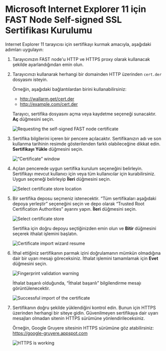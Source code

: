 [img-cert-request]:         ../../../images/fast/ssl/common/browsers-ssl/ie11-ssl/i-certificate-request.png
[img-cert-window]:          ../../../images/fast/ssl/common/browsers-ssl/ie11-ssl/i-certificate-window.png
[img-store-location]:       ../../../images/fast/ssl/common/browsers-ssl/ie11-ssl/i-store-location.png
[img-store]:                ../../../images/fast/ssl/common/browsers-ssl/ie11-ssl/i-store-selection.png
[img-wizard-resume]:        ../../../images/fast/ssl/common/browsers-ssl/ie11-ssl/i-wizard-resume.png
[img-fingerprint-warning]:  ../../../images/fast/ssl/common/browsers-ssl/ie11-ssl/i-fingerprint-warning.png
[img-import-ok]:            ../../../images/fast/ssl/common/browsers-ssl/ie11-ssl/i-import-success.png
[img-https-ok]:             ../../../images/fast/ssl/common/browsers-ssl/ie11-ssl/i-https-ok.png
        
    
# Microsoft Internet Explorer 11 için FAST Node Self-signed SSL Sertifikası Kurulumu

Internet Explorer 11 tarayıcısı için sertifikayı kurmak amacıyla, aşağıdaki adımları uygulayın:

1.  Tarayıcınızın FAST node'u HTTP ve HTTPS proxy olarak kullanacak şekilde ayarlandığından emin olun.

2.  Tarayıcınızı kullanarak herhangi bir domainden HTTP üzerinden `cert.der` dosyasını isteyin.
    
    Örneğin, aşağıdaki bağlantılardan birini kullanabilirsiniz:
    
    * <http://wallarm.get/cert.der>
    * <http://example.com/cert.der>

    Tarayıcı, sertifika dosyasını açma veya kaydetme seçeneği sunacaktır. **Aç** düğmesini seçin.

    ![Requesting the self-signed FAST node certificate][img-cert-request]

3.  Sertifika bilgilerini içeren bir pencere açılacaktır. Sertifikanızın adı ve son kullanma tarihinin resimde gösterilenden farklı olabileceğine dikkat edin. **Sertifikayı Yükle** düğmesini seçin.

    ![“Certificate” window][img-cert-window]

4.  Açılan pencerede uygun sertifika kurulum seçeneğini belirleyin. Sertifikayı mevcut kullanıcı için veya tüm kullanıcılar için kurabilirsiniz. Uygun seçeneği belirleyip **İleri** düğmesini seçin.  

    ![Select certificate store location][img-store-location]

5.  Bir sertifika deposu seçmeniz istenecektir. “Tüm sertifikaları aşağıdaki depoya yerleştir” seçeneğini seçin ve depo olarak “Trusted Root Certification Authorities” ayarını yapın. **İleri** düğmesini seçin.

    ![Select certificate store][img-store]

    Sertifika için doğru depoyu seçtiğinizden emin olun ve **Bitir** düğmesini seçerek ithalat işlemini başlatın.
    
    ![Certificate import wizard resume][img-wizard-resume]

6.  İthal ettiğiniz sertifikanın parmak izini doğrulamanın mümkün olmadığına dair bir uyarı mesajı göreceksiniz. İthalat işlemini tamamlamak için **Evet** düğmesini seçin.

    ![Fingerprint validation warning][img-fingerprint-warning]

    İthalat başarılı olduğunda, “İthalat başarılı” bilgilendirme mesajı görüntülenecektir.

    ![Successful import of the certificate][img-import-ok]
    
7.  Sertifikanın doğru şekilde yüklendiğini kontrol edin. Bunun için HTTPS üzerinden herhangi bir siteye gidin. Güvenilmeyen sertifikaya dair uyarı mesajları olmadan sitenin HTTPS sürümüne yönlendirileceksiniz.

    Örneğin, Google Gruyere sitesinin HTTPS sürümüne göz atabilirsiniz:
    <https://google-gruyere.appspot.com>

    ![HTTPS is working][img-https-ok]